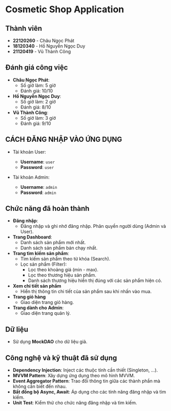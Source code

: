 ﻿# Cosmetic Shop Application

## Thành viên
- **22120260** - Châu Ngọc Phát
- **18120340** - Hồ Nguyễn Ngọc Duy
- **21120419** - Vũ Thành Công

## Đánh giá công việc
- **Châu Ngọc Phát**:
  - Số giờ làm: 5 giờ
  - Đánh giá: 10/10
- **Hồ Nguyễn Ngọc Duy**:
  - Số giờ làm: 2 giờ
  - Đánh giá: 8/10
- **Vũ Thành Công**:
  - Số giờ làm: 3 giờ
  - Đánh giá: 9/10

## CÁCH ĐĂNG NHẬP VÀO ỨNG DỤNG
- Tài khoản User: 
  - **Username**: `user`
  - **Password**: `user`


- Tài khoản Admin: 
  - **Username**: `admin`
  - **Password**: `admin`

## Chức năng đã hoàn thành
- **Đăng nhập**: 
  - Đăng nhập và ghi nhớ đăng nhập. Phân quyền người dùng (Admin và User).
- **Trang Dashboard**:
  - Danh sách sản phẩm mới nhất.
  - Danh sách sản phẩm bán chạy nhất.
- **Trang tìm kiếm sản phẩm**:
  - Tìm kiếm sản phẩm theo từ khóa (Search).
  - Lọc sản phẩm (Filter):
    - Lọc theo khoảng giá (min - max).
    - Lọc theo thương hiệu sản phẩm.
  	- Danh sách thương hiệu hiển thị đúng với các sản phẩm hiện có.
- **Xem chi tiết sản phẩm**
  - Hiển thị thông tin chi tiết của sản phẩm sau khi nhấn vào mua.
- **Trang giỏ hàng**
  - Giao diện trang giỏ hàng.
- **Trang dành cho Admin**:
  - Giao diện trang quản lý.


## Dữ liệu
- Sử dụng **MockDAO** cho dữ liệu giả.

## Công nghệ và kỹ thuật đã sử dụng
- **Dependency Injection**: Inject các thuộc tính cần thiết (Singleton, ...).
- **MVVM Pattern**: Xây dựng ứng dụng theo mô hình MVVM.
- **Event Aggregator Pattern**: Trao đổi thông tin giữa các thành phần mà không cần biết đến nhau.
- **Bất đồng bộ Async, Await**: Áp dụng cho các tính năng đăng nhập và tìm kiếm.
- **Unit Test**: Kiểm thử cho chức năng đăng nhập và tìm kiếm.


